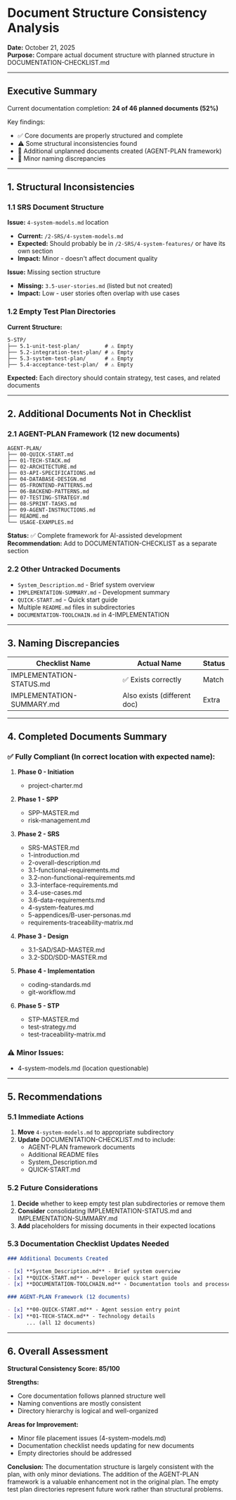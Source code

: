 # Document Structure Consistency Analysis

**Date:** October 21, 2025  
**Purpose:** Compare actual document structure with planned structure in DOCUMENTATION-CHECKLIST.md

---

## Executive Summary

Current documentation completion: **24 of 46 planned documents (52%)**

Key findings:

- ✅ Core documents are properly structured and complete
- ⚠️ Some structural inconsistencies found
- 📁 Additional unplanned documents created (AGENT-PLAN framework)
- 🔄 Minor naming discrepancies

---

## 1. Structural Inconsistencies

### 1.1 SRS Document Structure

**Issue:** `4-system-models.md` location

- **Current:** `/2-SRS/4-system-models.md`
- **Expected:** Should probably be in `/2-SRS/4-system-features/` or have its own section
- **Impact:** Minor - doesn't affect document quality

**Issue:** Missing section structure

- **Missing:** `3.5-user-stories.md` (listed but not created)
- **Impact:** Low - user stories often overlap with use cases

### 1.2 Empty Test Plan Directories

**Current Structure:**

```
5-STP/
├── 5.1-unit-test-plan/        # ⚠️ Empty
├── 5.2-integration-test-plan/ # ⚠️ Empty
├── 5.3-system-test-plan/      # ⚠️ Empty
├── 5.4-acceptance-test-plan/  # ⚠️ Empty
```

**Expected:** Each directory should contain strategy, test cases, and related documents

---

## 2. Additional Documents Not in Checklist

### 2.1 AGENT-PLAN Framework (12 new documents)

```
AGENT-PLAN/
├── 00-QUICK-START.md
├── 01-TECH-STACK.md
├── 02-ARCHITECTURE.md
├── 03-API-SPECIFICATIONS.md
├── 04-DATABASE-DESIGN.md
├── 05-FRONTEND-PATTERNS.md
├── 06-BACKEND-PATTERNS.md
├── 07-TESTING-STRATEGY.md
├── 08-SPRINT-TASKS.md
├── 09-AGENT-INSTRUCTIONS.md
├── README.md
└── USAGE-EXAMPLES.md
```

**Status:** ✅ Complete framework for AI-assisted development
**Recommendation:** Add to DOCUMENTATION-CHECKLIST as a separate section

### 2.2 Other Untracked Documents

- `System_Description.md` - Brief system overview
- `IMPLEMENTATION-SUMMARY.md` - Development summary
- `QUICK-START.md` - Quick start guide
- Multiple `README.md` files in subdirectories
- `DOCUMENTATION-TOOLCHAIN.md` in 4-IMPLEMENTATION

---

## 3. Naming Discrepancies

| Checklist Name            | Actual Name                 | Status |
| ------------------------- | --------------------------- | ------ |
| IMPLEMENTATION-STATUS.md  | ✅ Exists correctly         | Match  |
| IMPLEMENTATION-SUMMARY.md | Also exists (different doc) | Extra  |

---

## 4. Completed Documents Summary

### ✅ Fully Compliant (In correct location with expected name):

1. **Phase 0 - Initiation**
   - project-charter.md

2. **Phase 1 - SPP**
   - SPP-MASTER.md
   - risk-management.md

3. **Phase 2 - SRS**
   - SRS-MASTER.md
   - 1-introduction.md
   - 2-overall-description.md
   - 3.1-functional-requirements.md
   - 3.2-non-functional-requirements.md
   - 3.3-interface-requirements.md
   - 3.4-use-cases.md
   - 3.6-data-requirements.md
   - 4-system-features.md
   - 5-appendices/B-user-personas.md
   - requirements-traceability-matrix.md

4. **Phase 3 - Design**
   - 3.1-SAD/SAD-MASTER.md
   - 3.2-SDD/SDD-MASTER.md

5. **Phase 4 - Implementation**
   - coding-standards.md
   - git-workflow.md

6. **Phase 5 - STP**
   - STP-MASTER.md
   - test-strategy.md
   - test-traceability-matrix.md

### ⚠️ Minor Issues:

- 4-system-models.md (location questionable)

---

## 5. Recommendations

### 5.1 Immediate Actions

1. **Move** `4-system-models.md` to appropriate subdirectory
2. **Update** DOCUMENTATION-CHECKLIST.md to include:
   - AGENT-PLAN framework documents
   - Additional README files
   - System_Description.md
   - QUICK-START.md

### 5.2 Future Considerations

1. **Decide** whether to keep empty test plan subdirectories or remove them
2. **Consider** consolidating IMPLEMENTATION-STATUS.md and IMPLEMENTATION-SUMMARY.md
3. **Add** placeholders for missing documents in their expected locations

### 5.3 Documentation Checklist Updates Needed

```markdown
### Additional Documents Created

- [x] **System_Description.md** - Brief system overview
- [x] **QUICK-START.md** - Developer quick start guide
- [x] **DOCUMENTATION-TOOLCHAIN.md** - Documentation tools and processes

### AGENT-PLAN Framework (12 documents)

- [x] **00-QUICK-START.md** - Agent session entry point
- [x] **01-TECH-STACK.md** - Technology details
      ... (all 12 documents)
```

---

## 6. Overall Assessment

**Structural Consistency Score: 85/100**

**Strengths:**

- Core documentation follows planned structure well
- Naming conventions are mostly consistent
- Directory hierarchy is logical and well-organized

**Areas for Improvement:**

- Minor file placement issues (4-system-models.md)
- Documentation checklist needs updating for new documents
- Empty directories should be addressed

**Conclusion:**
The documentation structure is largely consistent with the plan, with only minor deviations. The addition of the AGENT-PLAN framework is a valuable enhancement not in the original plan. The empty test plan directories represent future work rather than structural problems.
